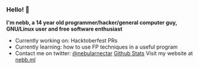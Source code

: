 ### Hello! 👋
**I'm nebb, a 14 year old programmer/hacker/general computer guy, GNU/Linux user and free software enthusiast**
- Currently working on: Hacktoberfest PRs
- Currently learning: how to use FP techniques in a useful program
- Contact me on twitter: [@nebularnectar](https://twitter.com/nebularnectar)
[Github Stats](https://github-readme-stats.vercel.app/api?username=n3bb&show_icons=true&count_private=true&theme=tokyonight)
Visit my website at [nebb.ml](https://nebb.ml)
